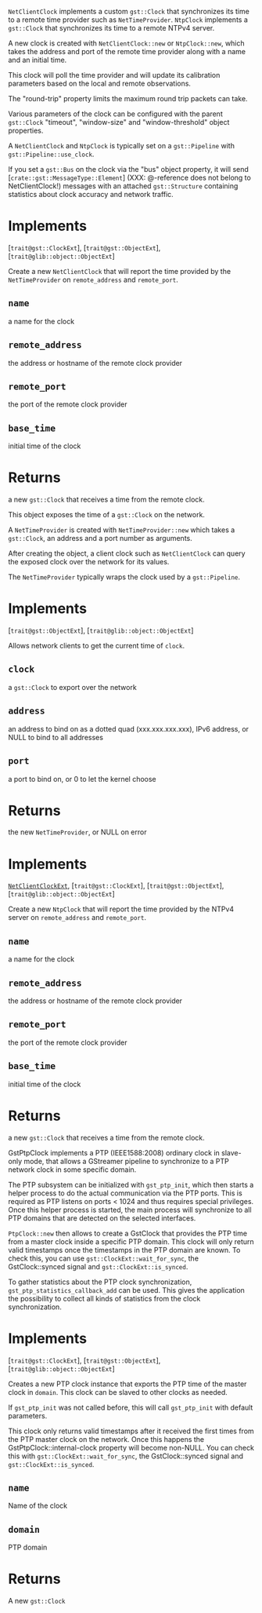 <!-- file * -->
<!-- struct NetClientClock -->
`NetClientClock` implements a custom `gst::Clock` that synchronizes its time
to a remote time provider such as `NetTimeProvider`. `NtpClock`
implements a `gst::Clock` that synchronizes its time to a remote NTPv4 server.

A new clock is created with `NetClientClock::new` or
`NtpClock::new`, which takes the address and port of the remote time
provider along with a name and an initial time.

This clock will poll the time provider and will update its calibration
parameters based on the local and remote observations.

The "round-trip" property limits the maximum round trip packets can take.

Various parameters of the clock can be configured with the parent `gst::Clock`
"timeout", "window-size" and "window-threshold" object properties.

A `NetClientClock` and `NtpClock` is typically set on a `gst::Pipeline` with
`gst::Pipeline::use_clock`.

If you set a `gst::Bus` on the clock via the "bus" object property, it will
send [`crate::gst::MessageType::Element`] (XXX: @-reference does not belong to NetClientClock!) messages with an attached `gst::Structure` containing
statistics about clock accuracy and network traffic.

# Implements

[`trait@gst::ClockExt`], [`trait@gst::ObjectExt`], [`trait@glib::object::ObjectExt`]
<!-- impl NetClientClock::fn new -->
Create a new `NetClientClock` that will report the time
provided by the `NetTimeProvider` on `remote_address` and
`remote_port`.
## `name`
a name for the clock
## `remote_address`
the address or hostname of the remote clock provider
## `remote_port`
the port of the remote clock provider
## `base_time`
initial time of the clock

# Returns

a new `gst::Clock` that receives a time from the remote
clock.
<!-- struct NetTimeProvider -->
This object exposes the time of a `gst::Clock` on the network.

A `NetTimeProvider` is created with `NetTimeProvider::new` which
takes a `gst::Clock`, an address and a port number as arguments.

After creating the object, a client clock such as `NetClientClock` can
query the exposed clock over the network for its values.

The `NetTimeProvider` typically wraps the clock used by a `gst::Pipeline`.

# Implements

[`trait@gst::ObjectExt`], [`trait@glib::object::ObjectExt`]
<!-- impl NetTimeProvider::fn new -->
Allows network clients to get the current time of `clock`.
## `clock`
a `gst::Clock` to export over the network
## `address`
an address to bind on as a dotted quad
 (xxx.xxx.xxx.xxx), IPv6 address, or NULL to bind to all addresses
## `port`
a port to bind on, or 0 to let the kernel choose

# Returns

the new `NetTimeProvider`, or NULL on error
<!-- struct NtpClock -->


# Implements

[`NetClientClockExt`](trait@crate::NetClientClockExt), [`trait@gst::ClockExt`], [`trait@gst::ObjectExt`], [`trait@glib::object::ObjectExt`]
<!-- impl NtpClock::fn new -->
Create a new `NtpClock` that will report the time provided by
the NTPv4 server on `remote_address` and `remote_port`.
## `name`
a name for the clock
## `remote_address`
the address or hostname of the remote clock provider
## `remote_port`
the port of the remote clock provider
## `base_time`
initial time of the clock

# Returns

a new `gst::Clock` that receives a time from the remote
clock.
<!-- struct PtpClock -->
GstPtpClock implements a PTP (IEEE1588:2008) ordinary clock in slave-only
mode, that allows a GStreamer pipeline to synchronize to a PTP network
clock in some specific domain.

The PTP subsystem can be initialized with `gst_ptp_init`, which then starts
a helper process to do the actual communication via the PTP ports. This is
required as PTP listens on ports < 1024 and thus requires special
privileges. Once this helper process is started, the main process will
synchronize to all PTP domains that are detected on the selected
interfaces.

`PtpClock::new` then allows to create a GstClock that provides the PTP
time from a master clock inside a specific PTP domain. This clock will only
return valid timestamps once the timestamps in the PTP domain are known. To
check this, you can use `gst::ClockExt::wait_for_sync`, the GstClock::synced
signal and `gst::ClockExt::is_synced`.

To gather statistics about the PTP clock synchronization,
`gst_ptp_statistics_callback_add` can be used. This gives the application
the possibility to collect all kinds of statistics from the clock
synchronization.

# Implements

[`trait@gst::ClockExt`], [`trait@gst::ObjectExt`], [`trait@glib::object::ObjectExt`]
<!-- impl PtpClock::fn new -->
Creates a new PTP clock instance that exports the PTP time of the master
clock in `domain`. This clock can be slaved to other clocks as needed.

If `gst_ptp_init` was not called before, this will call `gst_ptp_init` with
default parameters.

This clock only returns valid timestamps after it received the first
times from the PTP master clock on the network. Once this happens the
GstPtpClock::internal-clock property will become non-NULL. You can
check this with `gst::ClockExt::wait_for_sync`, the GstClock::synced signal and
`gst::ClockExt::is_synced`.
## `name`
Name of the clock
## `domain`
PTP domain

# Returns

A new `gst::Clock`
